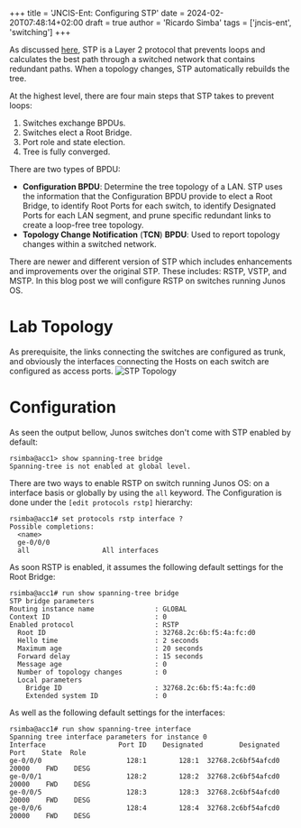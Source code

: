 +++
title = 'JNCIS-Ent: Configuring STP'
date = 2024-02-20T07:48:14+02:00
draft = true
author = 'Ricardo Simba'
tags = ['jncis-ent', 'switching']
+++

As discussed [here](https://www.nuklus.com/posts/jncis-ent-layer-2-switching/#stp), STP is a Layer 2 protocol that prevents loops and calculates the best path through a switched network that contains redundant paths. When a topology changes, STP automatically rebuilds the tree.

At the highest level, there are four main steps that STP takes to prevent loops:
1. Switches exchange BPDUs.
2. Switches elect a Root Bridge.
3. Port role and state election.
4. Tree is fully converged.

There are two types of BPDU:
- **Configuration BPDU**: Determine the tree topology of a LAN. STP uses the information that the Configuration BPDU provide to elect a Root Bridge, to identify Root Ports for each switch, to identify Designated Ports for each LAN segment, and prune specific redundant links to create a loop-free tree topology.
- **Topology Change Notification** (**TCN**) **BPDU**: Used to report topology changes within a switched network.

There are newer and different version of STP which includes enhancements and improvements over the original STP. These includes: RSTP, VSTP, and MSTP. In this blog post we will configure RSTP on switches running Junos OS.

# Lab Topology
As prerequisite, the links connecting the switches are configured as trunk, and obviously the interfaces connecting the Hosts on each switch are configured as access ports.
![STP Topology](/images/stp.jpg)

# Configuration
As seen the output bellow, Junos switches don't come with STP enabled by default:
```
rsimba@acc1> show spanning-tree bridge
Spanning-tree is not enabled at global level.
```
There are two ways to enable RSTP on switch running Junos OS: on a interface basis or globally by using the `all` keyword. The Configuration is done under the `[edit protocols rstp]` hierarchy:
```
rsimba@acc1# set protocols rstp interface ?
Possible completions:
  <name>
  ge-0/0/0
  all                  All interfaces
```
As soon RSTP is enabled, it assumes the following default settings for the Root Bridge:
```
rsimba@acc1# run show spanning-tree bridge
STP bridge parameters
Routing instance name               : GLOBAL
Context ID                          : 0
Enabled protocol                    : RSTP
  Root ID                           : 32768.2c:6b:f5:4a:fc:d0
  Hello time                        : 2 seconds
  Maximum age                       : 20 seconds
  Forward delay                     : 15 seconds
  Message age                       : 0
  Number of topology changes        : 0
  Local parameters
    Bridge ID                       : 32768.2c:6b:f5:4a:fc:d0
    Extended system ID              : 0
```
As well as the following default settings for the interfaces:
```
rsimba@acc1# run show spanning-tree interface
Spanning tree interface parameters for instance 0
Interface                  Port ID    Designated         Designated         Port    State  Role
ge-0/0/0                     128:1        128:1  32768.2c6bf54afcd0        20000    FWD    DESG
ge-0/0/1                     128:2        128:2  32768.2c6bf54afcd0        20000    FWD    DESG
ge-0/0/5                     128:3        128:3  32768.2c6bf54afcd0        20000    FWD    DESG
ge-0/0/6                     128:4        128:4  32768.2c6bf54afcd0        20000    FWD    DESG
```
